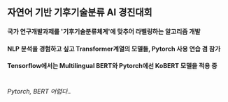 ## 자연어 기반 기후기술분류 AI 경진대회 

#### 국가 연구개발과제를 '기후기술분류체계'에 맞추어 라벨링하는 알고리즘 개발
#### NLP 분석을 경험하고 싶고 Transformer계열의 모델들, Pytorch 사용 연습 겸 참가
#### Tensorflow에서는 Multilingual BERT와 Pytorch에선 KoBERT 모델을 적용 중
#
###### Pytorch, BERT 어렵다.. 
